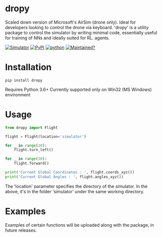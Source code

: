 # dropy

Scaled down version of Microsoft's AirSim (drone only). Ideal for developers looking to control the drone via keyboard. 'dropy' is a utility package to control the simulator by writing minimal code, essentially useful for training of NNs and ideally suited for RL. agents.

[![Simulator](https://img.shields.io/badge/Simulator-drive-red.svg)](https://drive.google.com)
[![PyPI](https://img.shields.io/badge/PyPI-v0.0.5-blue.svg)](https://pypi.org/project/dropy/)
[![python](https://img.shields.io/badge/python-3.6+-blue.svg)](https://www.python.org)
[![Maintained?](https://img.shields.io/badge/Maintained%3F-YES-green.svg)](https://github.com/gittygupta/dropy)

# Installation

```
pip install dropy
```

Requires Python 3.6+
Currently supported only on Win32 (MS Windows) environment

# Usage

```python
from dropy import Flight

flight = Flight(location='simulator')

for _ in range(10):
    flight.turn_left()

for _ in range(10):
    flight.forward()

print('Current Global Coordinates : ', flight.coords_xyz())
print('Current Global Angles : ', flight.angles_xyz())
```

The 'location' parameter specifies the directory of the simulator. In the above, it's in the folder 'simulator' under the same working directory.

# Examples

Examples of certain functions will be uploaded along with the package, in future releases.
